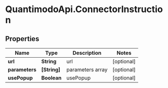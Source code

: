 # QuantimodoApi.ConnectorInstruction

## Properties
Name | Type | Description | Notes
------------ | ------------- | ------------- | -------------
**url** | **String** | url | [optional] 
**parameters** | **[String]** | parameters array | [optional] 
**usePopup** | **Boolean** | usePopup | [optional] 


